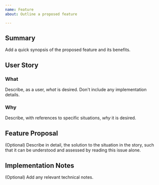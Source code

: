 ```yaml
---
name: Feature
about: Outline a proposed feature

---
```


## Summary

Add a quick synopsis of the proposed feature and its benefits.

## User Story

### What ###

Describe, as a user, _what_ is desired. Don't include any implementation details.

### Why

Describe, with references to specific situations, _why_ it is desired.

## Feature Proposal

(Optional) Describe in detail, the solution to the situation in the story, such
that it can be understood and assessed by reading this issue alone.

## Implementation Notes

(Optional) Add any relevant technical notes.


